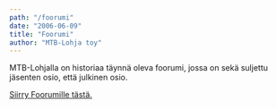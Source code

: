 ```yaml
---
path: "/foorumi"
date: "2006-06-09"
title: "Foorumi"
author: "MTB-Lohja toy"
---
```

MTB-Lohjalla on historiaa täynnä oleva foorumi, jossa on sekä suljettu jäsenten osio, että julkinen osio.

[Siirry Foorumille tästä.](http://foorumi.mtb-lohja.com)